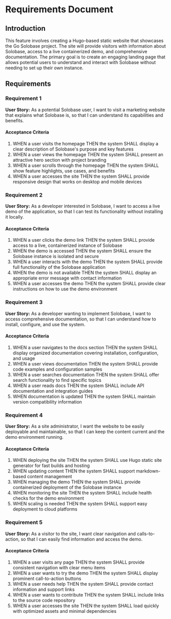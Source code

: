 # Requirements Document

## Introduction

This feature involves creating a Hugo-based static website that showcases the Go Solobase project. The site will provide visitors with information about Solobase, access to a live containerized demo, and comprehensive documentation. The primary goal is to create an engaging landing page that allows potential users to understand and interact with Solobase without needing to set up their own instance.

## Requirements

### Requirement 1

**User Story:** As a potential Solobase user, I want to visit a marketing website that explains what Solobase is, so that I can understand its capabilities and benefits.

#### Acceptance Criteria

1. WHEN a user visits the homepage THEN the system SHALL display a clear description of Solobase's purpose and key features
2. WHEN a user views the homepage THEN the system SHALL present an attractive hero section with project branding
3. WHEN a user scrolls through the homepage THEN the system SHALL show feature highlights, use cases, and benefits
4. WHEN a user accesses the site THEN the system SHALL provide responsive design that works on desktop and mobile devices

### Requirement 2

**User Story:** As a developer interested in Solobase, I want to access a live demo of the application, so that I can test its functionality without installing it locally.

#### Acceptance Criteria

1. WHEN a user clicks the demo link THEN the system SHALL provide access to a live, containerized instance of Solobase
2. WHEN the demo is accessed THEN the system SHALL ensure the Solobase instance is isolated and secure
3. WHEN a user interacts with the demo THEN the system SHALL provide full functionality of the Solobase application
4. WHEN the demo is not available THEN the system SHALL display an appropriate error message with contact information
5. WHEN a user accesses the demo THEN the system SHALL provide clear instructions on how to use the demo environment

### Requirement 3

**User Story:** As a developer wanting to implement Solobase, I want to access comprehensive documentation, so that I can understand how to install, configure, and use the system.

#### Acceptance Criteria

1. WHEN a user navigates to the docs section THEN the system SHALL display organized documentation covering installation, configuration, and usage
2. WHEN a user views documentation THEN the system SHALL provide code examples and configuration samples
3. WHEN a user searches documentation THEN the system SHALL offer search functionality to find specific topics
4. WHEN a user reads docs THEN the system SHALL include API documentation and integration guides
5. WHEN documentation is updated THEN the system SHALL maintain version compatibility information

### Requirement 4

**User Story:** As a site administrator, I want the website to be easily deployable and maintainable, so that I can keep the content current and the demo environment running.

#### Acceptance Criteria

1. WHEN deploying the site THEN the system SHALL use Hugo static site generator for fast builds and hosting
2. WHEN updating content THEN the system SHALL support markdown-based content management
3. WHEN managing the demo THEN the system SHALL provide containerized deployment of the Solobase instance
4. WHEN monitoring the site THEN the system SHALL include health checks for the demo environment
5. WHEN scaling is needed THEN the system SHALL support easy deployment to cloud platforms

### Requirement 5

**User Story:** As a visitor to the site, I want clear navigation and calls-to-action, so that I can easily find information and access the demo.

#### Acceptance Criteria

1. WHEN a user visits any page THEN the system SHALL provide consistent navigation with clear menu items
2. WHEN a user wants to try the demo THEN the system SHALL display prominent call-to-action buttons
3. WHEN a user needs help THEN the system SHALL provide contact information and support links
4. WHEN a user wants to contribute THEN the system SHALL include links to the source code repository
5. WHEN a user accesses the site THEN the system SHALL load quickly with optimized assets and minimal dependencies